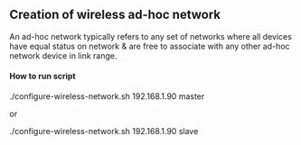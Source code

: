 ## Creation of wireless ad-hoc network
An ad-hoc network typically refers to any set of networks where all devices have equal 
status on network & are free to associate with any other ad-hoc network device in link range.

#### How to run script 

./configure-wireless-network.sh 192.168.1.90 master 

or

./configure-wireless-network.sh 192.168.1.90 slave
